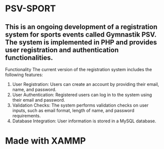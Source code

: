 # PSV-SPORT
## This is an ongoing development of a registration system for sports events called Gymnastik PSV. The system is implemented in PHP and provides user registration and authentication functionalities.

Functionality
The current version of the registration system includes the following features:

1. User Registration: Users can create an account by providing their email, name, and password.
2. User Authentication: Registered users can log in to the system using their email and password.
3. Validation Checks: The system performs validation checks on user inputs, such as email format, length of name, and password requirements.
4. Database Integration: User information is stored in a MySQL database.

# Made with XAMMP
